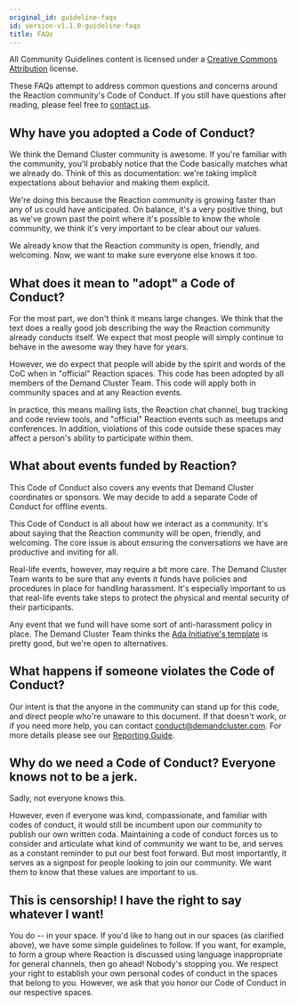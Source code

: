 ```yaml
---
original_id: guideline-faqs
id: version-v1.1.0-guideline-faqs
title: FAQs
---
```

    
All Community Guidelines content is licensed under a [Creative Commons Attribution](https://creativecommons.org/licenses/by/3.0/) license.

These FAQs attempt to address common questions and concerns around the Reaction community's Code of Conduct. If you still have questions after reading, please feel free to [contact us](mailto:conduct@demandcluster.com).

## Why have you adopted a Code of Conduct?

We think the Demand Cluster community is awesome. If you're familiar with the community, you'll probably notice that the Code basically matches what we already do. Think of this as documentation: we're taking implicit expectations about behavior and making them explicit.

We're doing this because the Reaction community is growing faster than any of us could have anticipated. On balance, it's a very positive thing, but as we've grown past the point where it's possible to know the whole community, we think it's very important to be clear about our values.

We already know that the Reaction community is open, friendly, and welcoming. Now, we want to make sure everyone else knows it too.

## What does it mean to "adopt" a Code of Conduct?

For the most part, we don't think it means large changes. We think that the text does a really good job describing the way the Reaction community already conducts itself. We expect that most people will simply continue to behave in the awesome way they have for years.

However, we do expect that people will abide by the spirit and words of the CoC when in "official" Reaction spaces. This code has been adopted by all members of the Demand Cluster Team. This code will apply both in community spaces and at any Reaction events.

In practice, this means mailing lists, the Reaction chat channel, bug tracking and code review tools, and "official" Reaction events such as meetups and conferences. In addition, violations of this code outside these spaces may affect a person's ability to participate within them.

## What about events funded by Reaction?

This Code of Conduct also covers any events that Demand Cluster coordinates or sponsors. We may decide to add a separate Code of Conduct for offline events.

This Code of Conduct is all about how we interact as a community. It's about saying that the Reaction community will be open, friendly, and welcoming. The core issue is about ensuring the conversations we have are productive and inviting for all.

Real-life events, however, may require a bit more care. The Demand Cluster Team wants to be sure that any events it funds have policies and procedures in place for handling harassment. It's especially important to us that real-life events take steps to protect the physical and mental security of their participants.

Any event that we fund will have some sort of anti-harassment policy in place. The Demand Cluster Team thinks the [Ada Initiative's template](http://geekfeminism.wikia.com/wiki/Conference_anti-harassment/Policy) is pretty good, but we're open to alternatives.

## What happens if someone violates the Code of Conduct?

Our intent is that the anyone in the community can stand up for this code, and direct people who're unaware to this document. If that doesn't work, or if you need more help, you can contact [conduct@demandcluster.com](mailto:conduct@demandcluster.com). For more details please see our [Reporting Guide](reporting-guide.md).

## Why do we need a Code of Conduct? Everyone knows not to be a jerk.

Sadly, not everyone knows this.

However, even if everyone was kind, compassionate, and familiar with codes of conduct, it would still be incumbent upon our community to publish our own written coda. Maintaining a code of conduct forces us to consider and articulate what kind of community we want to be, and serves as a constant reminder to put our best foot forward. But most importantly, it serves as a signpost for people looking to join our community. We want them to know that these values are important to us.

## This is censorship! I have the right to say whatever I want!

You do -- in your space. If you'd like to hang out in our spaces (as clarified above), we have some simple guidelines to follow. If you want, for example, to form a group where Reaction is discussed using language inappropriate for general channels, then go ahead! Nobody's stopping you. We respect your right to establish your own personal codes of conduct in the spaces that belong to you. However, we ask that you honor our Code of Conduct in our respective spaces.
